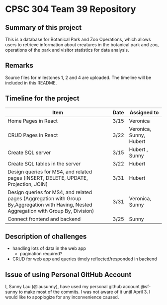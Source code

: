 # CPSC 304 Team 39 Repository

## Summary of this project

This is a database for Botanical Park and Zoo Operations, which allows users to retrieve information about creatures in the botanical park and zoo, operations of the park and visitor statistics for data analysis.

## Remarks
Source files for milestones 1, 2 and 4 are uploaded.
The timeline will be included in this README.

## Timeline for the project

| Item   | Date  |Assigned to   |
|---|---|---|
| Home Pages in React  | 3/15  | Veronica  | 
| CRUD Pages in React  | 3/22  | Veronica, Sunny, Hubert  | 
| Create SQL server  | 3/15  | Hubert , Sunny |  
| Create SQL tables in the server |3/22 | Hubert |
| Design queries for MS4, and related pages (INSERT, DELETE, UPDATE, Projection, JOIN) | 3/31 | Hubert |
| Design queries for MS4, and related pages (Aggregation with Group By,Aggregation with Having, Nested Aggregation with Group By, Division) | 3/31 | Veronica, Sunny|
| Connect frontend and backend |3/25 | Sunny |

## Description of challenges

- handling lots of data in the web app
  - pagination required? 
- CRUD for web app and queries timely reflected/responded in backend

## Issue of using Personal GitHub Account
I, Sunny Lau (@lausunny), have used my personal github account @sf-sunny to make most of the commits. I was not aware of it until April 3. I would like to apoplogize for any inconvenience caused.